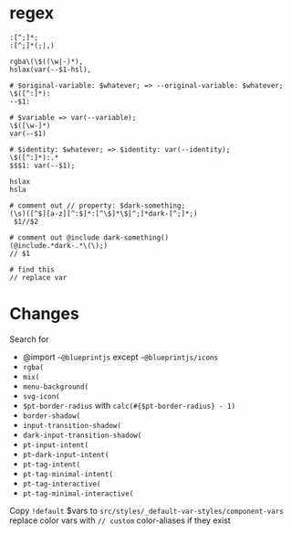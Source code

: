 # regex
```regex
:[^;]*;
:[^;]*(;|,)

rgba\(\$((\w|-)*),
hslax(var(--$1-hsl),

# $original-variable: $whatever; => --original-variable: $whatever;
\$([^:]*):
--$1:

# $variable => var(--variable);
\$([\w-]*)
var(--$1)

# $identity: $whatever; => $identity: var(--identity);
\$([^:]*):.*
$$$1: var(--$1);

hslax
hsla

# comment out // property: $dark-something;
(\s)([^$][a-z][^:$]*:[^\$]*\$[^;]*dark-[^;]*;)
 $1//$2

# comment out @include dark-something()
(@include.*dark-.*\(\);)
// $1

# find this
// replace var

```

# Changes

Search for
- @import `~@blueprintjs` except `~@blueprintjs/icons`
- `rgba(`
- `mix(`
- `menu-background(`
- `svg-icon(`
- `$pt-border-radius` with `calc(#{$pt-border-radius} - 1)`
- `border-shadow(`
- `input-transition-shadow(`
- `dark-input-transition-shadow(`
- `pt-input-intent(`
- `pt-dark-input-intent(`
- `pt-tag-intent(`
- `pt-tag-minimal-intent(`
- `pt-tag-interactive(`
- `pt-tag-minimal-interactive(`

Copy `!default` $vars to `src/styles/_default-var-styles/component-vars`
replace color vars with `// custom` color-aliases if they exist
